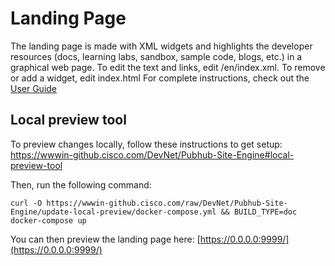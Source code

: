 # Landing Page

The landing page is made with XML widgets and highlights the developer resources (docs, learning labs, sandbox, sample code, blogs, etc.) in a  graphical web page.
To edit the text and links, edit /en/index.xml. 
To remove or add a widget, edit index.html
For complete instructions, check out the [User Guide](https://pubhub.cisco.com/project/preview/587/new/)



## Local preview tool

To preview changes locally, follow these instructions to get setup: https://wwwin-github.cisco.com/DevNet/Pubhub-Site-Engine#local-preview-tool

Then, run the following command:

```
curl -O https://wwwin-github.cisco.com/raw/DevNet/Pubhub-Site-Engine/update-local-preview/docker-compose.yml && BUILD_TYPE=doc docker-compose up
```

You can then preview the landing page here: [https://0.0.0.0:9999/](https://0.0.0.0:9999/)